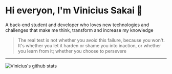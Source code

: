# Hi everyon, I'm Vinicius Sakai 👋

A back-end student and developer who loves new technologies and challenges that make me think, transform and increase my knowledge

>The real test is not whether you avoid this failure, because you won't. It's whether you let it harden or shame you into inaction, or whether you learn from it; whether you choose to persevere

---

![Vinicius's github stats](https://github-readme-stats.vercel.app/api?username=viniciussakai&show_icons=true&theme=buefy)

